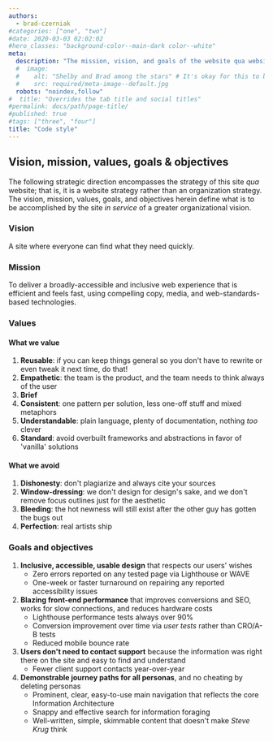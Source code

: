 ```yaml
---
authors:
  - brad-czerniak
#categories: ["one", "two"]
#date: 2020-03-03 02:02:02
#hero_classes: "background-color--main-dark color--white"
meta:
  description: "The mission, vision, and goals of the website qua website."
  #  image:
  #    alt: "Shelby and Brad among the stars" # It's okay for this to be empty if the image is decorative
  #    src: required/meta-image--default.jpg
  robots: "noindex,follow"
#  title: "Overrides the tab title and social titles"
#permalink: docs/path/page-title/
#published: true
#tags: ["three", "four"]
title: "Code style"
---
```


## Vision, mission, values, goals & objectives

The following strategic direction encompasses the strategy of this site _qua_ website; that is, it is a website strategy
rather than an organization strategy. The vision, mission, values, goals, and objectives herein define what is to be
accomplished by the site _in service_ of a greater organizational vision.

### Vision

A site where everyone can find what they need quickly.

### Mission

To deliver a broadly-accessible and inclusive web experience that is efficient and feels fast, using compelling copy,
media, and web-standards-based technologies.

### Values

#### What we value

1. **Reusable**: if you can keep things general so you don't have to rewrite or even tweak it next time, do that!
2. **Empathetic**: the team is the product, and the team needs to think always of the user
3. **Brief**
4. **Consistent**: one pattern per solution, less one-off stuff and mixed metaphors
5. **Understandable**: plain language, plenty of documentation, nothing _too_ clever
6. **Standard**: avoid overbuilt frameworks and abstractions in favor of 'vanilla' solutions

#### What we avoid

1. **Dishonesty**: don't plagiarize and always cite your sources
2. **Window-dressing**: we don't design for design's sake, and we don't remove focus outlines just for the aesthetic
3. **Bleeding**: the hot newness will still exist after the other guy has gotten the bugs out
4. **Perfection**: real artists ship

### Goals and objectives

1. **Inclusive, accessible, usable design** that respects our users' wishes
   - Zero errors reported on any tested page via Lighthouse or WAVE
   - One-week or faster turnaround on repairing any reported accessibility issues
2. **Blazing front-end performance** that improves conversions and SEO, works for slow connections, and reduces hardware costs
   - Lighthouse performance tests always over 90%
   - Conversion improvement over time via _user tests_ rather than CRO/A-B tests
   - Reduced mobile bounce rate
3. **Users don't need to contact support** because the information was right there on the site and easy to find and understand
   - Fewer client support contacts year-over-year
4. **Demonstrable journey paths for all personas**, and no cheating by deleting personas
   - Prominent, clear, easy-to-use main navigation that reflects the core Information Architecture
   - Snappy and effective search for information foraging
   - Well-written, simple, skimmable content that doesn't make _Steve Krug_ think
